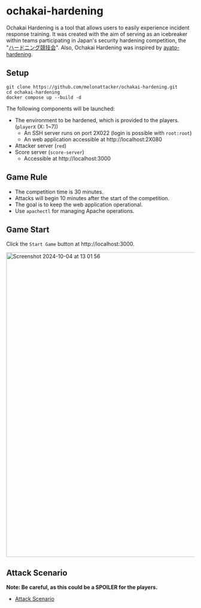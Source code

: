 # ochakai-hardening
Ochakai Hardening is a tool that allows users to easily experience incident response training. It was created with the aim of serving as an icebreaker within teams participating in Japan's security hardening competition, the "[ハードニング競技会](https://wasforum.jp/hardening-project/)". Also, Ochakai Hardening was inspired by [ayato-hardening](https://github.com/ayato-shitomi/ayato-hardening/tree/master).

## Setup

```
git clone https://github.com/melonattacker/ochakai-hardening.git
cd ochakai-hardening
docker compose up --build -d
```

The following components will be launched:
- The environment to be hardened, which is provided to the players. (`playerX` (X: 1~7))
    - An SSH server runs on port 2X022 (login is possible with `root:root`)
    - An web application accessible at http://localhost:2X080
- Attacker server (`red`)
- Score server (`score-server`)
    - Accessible at http://localhost:3000

## Game Rule
- The competition time is 30 minutes.
- Attacks will begin 10 minutes after the start of the competition.
- The goal is to keep the web application operational.
- Use `apachectl` for managing Apache operations.

## Game Start
Click the `Start Game` button at http://localhost:3000.

<img width="813" alt="Screenshot 2024-10-04 at 13 01 56" src="https://github.com/user-attachments/assets/465f9365-9113-4884-b3fb-b0f3fe0d8142">

## Attack Scenario
**Note: Be careful, as this could be a SPOILER for the players.**
- [Attack Scenario](./red/README.md) 

